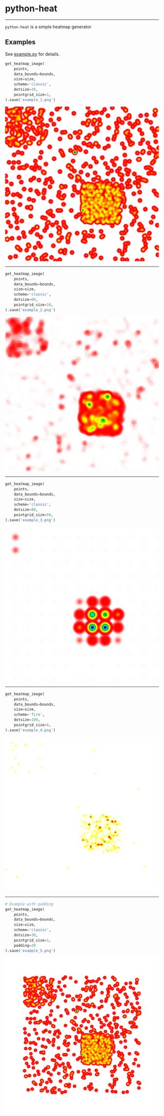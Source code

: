 # python-heat
___
`python-heat` is a simple heatmap generator

## Examples

See [example.py](./example.py) for details.

```python
get_heatmap_image(
    points,
    data_bounds=bounds,
    size=size,
    scheme='classic',
    dotsize=30,
    pointgrid_size=1,
).save('example_1.png')
```
![Image](./example_1.png)
___

```python
get_heatmap_image(
    points,
    data_bounds=bounds,
    size=size,
    scheme='classic',
    dotsize=60,
    pointgrid_size=10,
).save('example_2.png')
```
![Image](./example_2.png)
___

```python
get_heatmap_image(
    points,
    data_bounds=bounds,
    size=size,
    scheme='classic',
    dotsize=80,
    pointgrid_size=50,
).save('example_3.png')
```
![Image](./example_3.png)
___

```python
get_heatmap_image(
    points,
    data_bounds=bounds,
    size=size,
    scheme='fire',
    dotsize=100,
    pointgrid_size=6,
).save('example_4.png')
```
![Image](./example_4.png)
___

```python
# Example with padding
get_heatmap_image(
    points,
    data_bounds=bounds,
    size=size,
    scheme='classic',
    dotsize=30,
    pointgrid_size=1,
    padding=20
).save('example_5.png')
```
![Image](./example_5.png)